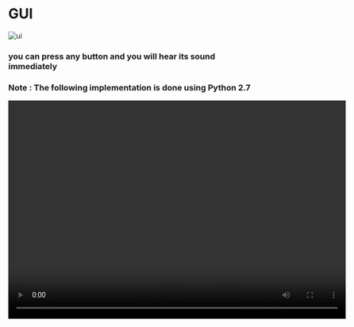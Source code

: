 # GUI 
![ui](https://user-images.githubusercontent.com/43928828/82121695-46abc080-978f-11ea-84d0-f1c9417d42ef.png)
### you can press any button and you will hear its sound immediately
### Note : The following implementation is done using Python 2.7

<!-- [![vid](https://user-images.githubusercontent.com/43928828/82121695-46abc080-978f-11ea-84d0-f1c9417d42ef.png)](output.mp4) -->

<video width="680" height="440" controls>
  <source src="output.mp4" type="video/mp4">
</video>
